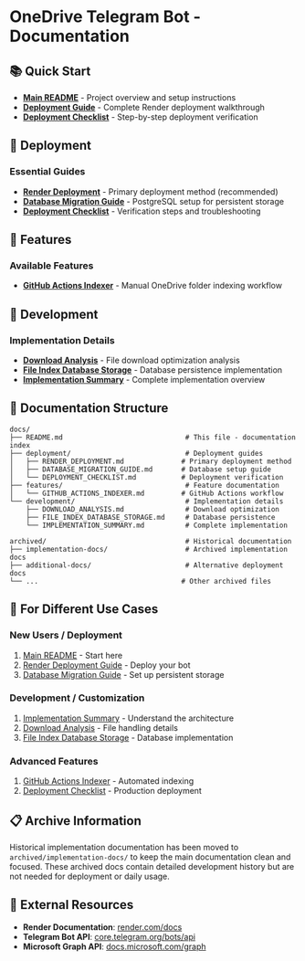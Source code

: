 # OneDrive Telegram Bot - Documentation

## 📚 Quick Start

- **[Main README](../README.md)** - Project overview and setup instructions
- **[Deployment Guide](deployment/RENDER_DEPLOYMENT.md)** - Complete Render deployment walkthrough
- **[Deployment Checklist](deployment/DEPLOYMENT_CHECKLIST.md)** - Step-by-step deployment verification

## 🚀 Deployment

### Essential Guides
- **[Render Deployment](deployment/RENDER_DEPLOYMENT.md)** - Primary deployment method (recommended)
- **[Database Migration Guide](deployment/DATABASE_MIGRATION_GUIDE.md)** - PostgreSQL setup for persistent storage
- **[Deployment Checklist](deployment/DEPLOYMENT_CHECKLIST.md)** - Verification steps and troubleshooting

## 🎯 Features

### Available Features
- **[GitHub Actions Indexer](features/GITHUB_ACTIONS_INDEXER.md)** - Manual OneDrive folder indexing workflow

## 🔧 Development

### Implementation Details
- **[Download Analysis](development/DOWNLOAD_ANALYSIS.md)** - File download optimization analysis
- **[File Index Database Storage](development/FILE_INDEX_DATABASE_STORAGE.md)** - Database persistence implementation
- **[Implementation Summary](development/IMPLEMENTATION_SUMMARY.md)** - Complete implementation overview

## 📁 Documentation Structure

```
docs/
├── README.md                              # This file - documentation index
├── deployment/                            # Deployment guides
│   ├── RENDER_DEPLOYMENT.md              # Primary deployment method
│   ├── DATABASE_MIGRATION_GUIDE.md       # Database setup guide
│   └── DEPLOYMENT_CHECKLIST.md           # Deployment verification
├── features/                              # Feature documentation
│   └── GITHUB_ACTIONS_INDEXER.md         # GitHub Actions workflow
└── development/                           # Implementation details
    ├── DOWNLOAD_ANALYSIS.md               # Download optimization
    ├── FILE_INDEX_DATABASE_STORAGE.md     # Database persistence
    └── IMPLEMENTATION_SUMMARY.md          # Complete implementation

archived/                                  # Historical documentation
├── implementation-docs/                   # Archived implementation docs
├── additional-docs/                       # Alternative deployment docs
└── ...                                   # Other archived files
```

## 🎯 For Different Use Cases

### **New Users / Deployment**
1. [Main README](../README.md) - Start here
2. [Render Deployment Guide](deployment/RENDER_DEPLOYMENT.md) - Deploy your bot
3. [Database Migration Guide](deployment/DATABASE_MIGRATION_GUIDE.md) - Set up persistent storage

### **Development / Customization**
1. [Implementation Summary](development/IMPLEMENTATION_SUMMARY.md) - Understand the architecture
2. [Download Analysis](development/DOWNLOAD_ANALYSIS.md) - File handling details
3. [File Index Database Storage](development/FILE_INDEX_DATABASE_STORAGE.md) - Database implementation

### **Advanced Features**
1. [GitHub Actions Indexer](features/GITHUB_ACTIONS_INDEXER.md) - Automated indexing
2. [Deployment Checklist](deployment/DEPLOYMENT_CHECKLIST.md) - Production deployment

## 📋 Archive Information

Historical implementation documentation has been moved to `archived/implementation-docs/` to keep the main documentation clean and focused. These archived docs contain detailed development history but are not needed for deployment or daily usage.

## 🔗 External Resources

- **Render Documentation**: [render.com/docs](https://render.com/docs)
- **Telegram Bot API**: [core.telegram.org/bots/api](https://core.telegram.org/bots/api)
- **Microsoft Graph API**: [docs.microsoft.com/graph](https://docs.microsoft.com/graph)
